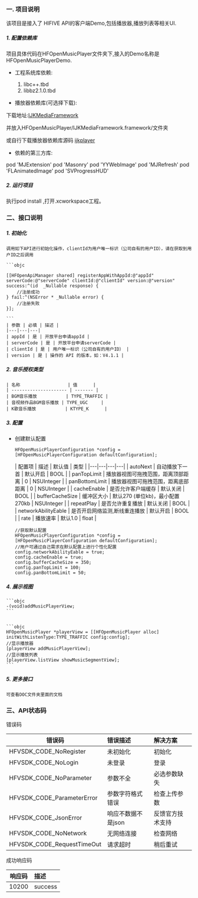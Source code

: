 ### 一. 项目说明

该项目是接入了 HIFIVE API的客户端Demo,包括播放器,播放列表等相关UI.

##### 1. 配置依赖库

项目具体代码在HFOpenMusicPlayer文件夹下,接入的Demo名称是HFOpenMusicPlayerDemo.


- 工程系统库依赖:
    1. libc++.tbd
    2. libbz2.1.0.tbd

- 播放器依赖库(可选择下载):

下载地址:[IJKMediaFramework](https://hifive-open-sdk.s3.cn-northwest-1.amazonaws.com.cn/ios/IJKMediaFramework)

并放入HFOpenMusicPlayer/IJKMediaFramework.framework/文件夹

或自行下载播放器依赖库源码 [ijkplayer](https://github.com/Bilibili/ijkplayer)

- 依赖的第三方库:

pod 'MJExtension'
pod 'Masonry'
pod 'YYWebImage'
pod 'MJRefresh'
pod 'FLAnimatedImage'
pod 'SVProgressHUD'

##### 2. 运行项目

执行pod install ,打开.xcworkspace工程。

### 二、接口说明


##### 1. 初始化

    调用如下API进行初始化操作，clientId为用户唯一标识（公司自有的用户ID），请在获取到用户ID之后调用

    ```objc 

    [[HFOpenApiManager shared] registerAppWithAppId:@"appId" serverCode:@"serverCode" clientId:@"clientId" version:@"version" success:^(id  _Nullable response) {
        //注册成功
    } fail:^(NSError * _Nullable error) {
        //注册失败
    }];

    ```
    | 参数 | 必填 | 描述 |
    |---|---|---|
    | appId | 是 | 开放平台申请appId |
    | serverCode | 是 | 开放平台申请serverCode |
    | clientId | 是 | 用户唯一标识（公司自有的用户ID） |
    | version | 是 | 操作的 API 的版本，如：V4.1.1 |


##### 2. 音乐授权类型

    | 名称                  | 值      |     
    | --------------------- | ------- | 
    | BGM音乐播放           | TYPE_TRAFFIC |    
    | 音视频作品BGM音乐播放 | TYPE_UGC     |     
    | K歌音乐播放           | KTYPE_K      |      

##### 3. 配置

- 创建默认配置
    ```objc
    HFOpenMusicPlayerConfiguration *config = [HFOpenMusicPlayerConfiguration defaultConfiguration];
    ```
  | 配置项 | 描述 | 默认值 | 类型 |
      |---|---|---|---|
  | autoNext | 自动播放下一首 | 默认开启 | BOOL |
  | panTopLimit | 播放器视图可拖拽范围，距离顶部距离 | 0 | NSUInteger |
  | panBottomLimit | 播放器视图可拖拽范围，距离底部距离 | 0 | NSUInteger |
  | cacheEnable | 是否允许客户端缓存 | 默认关闭 | BOOL |
  | bufferCacheSize | 缓冲区大小 | 默认270 (单位kb)，最小配置270kb | NSUInteger |
  | repeatPlay | 是否允许重复播放 | 默认关闭 | BOOL |
  | networkAbilityEable | 是否开启网络监测,断线重连播放 | 默认开启 | BOOL |
  | rate | 播放速率 | 默认1.0 | float |


    ```objc
    //获取默认配置
    HFOpenMusicPlayerConfiguration *config = [HFOpenMusicPlayerConfiguration defaultConfiguration];
    //用户可通过自己需求在默认配置上进行个性化配置
    config.networkAbilityEable = true;
    config.cacheEnable = true;
    config.bufferCacheSize = 350;
    config.panTopLimit = 100;
    config.panBottomLimit = 50;
    ```
##### 4. 展示视图
    ```objc
    -(void)addMusicPlayerView;
    ```


    ```objc
    HFOpenMusicPlayer *playerView = [[HFOpenMusicPlayer alloc] initWithListenType:TYPE_TRAFFIC config:config];
    //显示播放器
    [playerView addMusicPlayerView];
    //显示播放列表
    [playerView.listView showMusicSegmentView];
    ```

##### 5. 更多接口
    可查看DOC文件夹里面的文档


### 三、API状态码

错误码

| 错误码 | 错误描述 | 解决方案 |
|----------|:--------|:-------- |
| HFVSDK_CODE_NoRegister | 未初始化 | 初始化 |
| HFVSDK_CODE_NoLogin | 未登录 | 登录 |
| HFVSDK_CODE_NoParameter | 参数不全 | 必选参数缺失 |
| HFVSDK_CODE_ParameterError | 参数字符格式错误 | 检查上传参数 |
| HFVSDK_CODE_JsonError | 响应不数据不是json | 反馈官方技术支持 |
| HFVSDK_CODE_NoNetwork | 无网络连接 | 检查网络 |
| HFVSDK_CODE_RequestTimeOut | 请求超时 | 稍后重试 |

成功响应码

| 响应码 | 描述 |
|----------|:--------|
| 10200 | success |
